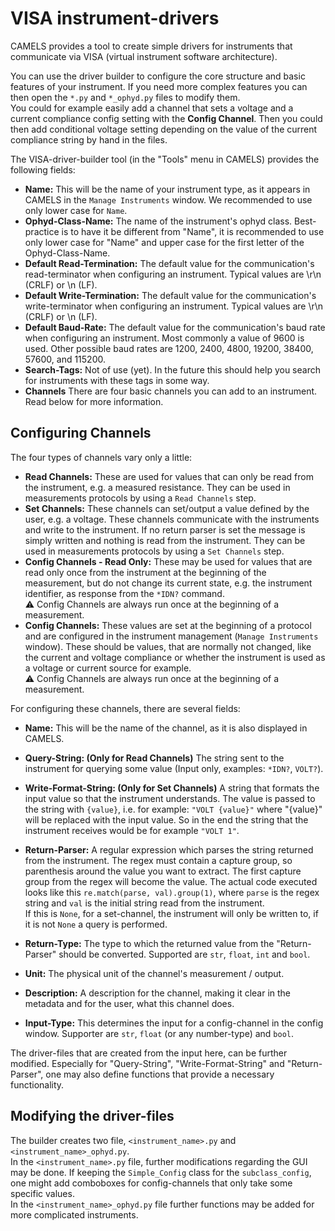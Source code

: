 # VISA instrument-drivers

CAMELS provides a tool to create simple drivers for instruments that communicate via VISA (virtual instrument software architecture). 

You can use the driver builder to configure the core structure and basic features of your instrument. If you need more complex features you can then open the `*.py` and `*_ophyd.py` files to modify them.\
You could for example easily add a channel that sets a voltage and a current compliance config setting with the **Config Channel**. Then you could then add conditional voltage setting depending on the value of the current compliance string by hand in the files. 

The VISA-driver-builder tool (in the "Tools" menu in CAMELS) provides the following fields:

* **Name:** This will be the name of your instrument type, as it appears in CAMELS in the `Manage Instruments` window. We recommended to use only lower case for `Name`.
* **Ophyd-Class-Name:** The name of the instrument's ophyd class. Best-practice is to have it be different from "Name", it is recommended to use only lower case for "Name" and upper case for the first letter of the Ophyd-Class-Name.
* **Default Read-Termination:** The default value for the communication's read-terminator when configuring an instrument. Typical values are \r\n (CRLF) or \n (LF). 
* **Default Write-Termination:** The default value for the communication's write-terminator when configuring an instrument. Typical values are \r\n (CRLF) or \n (LF). 
* **Default Baud-Rate:** The default value for the communication's baud rate when configuring an instrument. Most commonly a value of 9600 is used. Other possible baud rates are 1200, 2400, 4800, 19200, 38400, 57600, and 115200.
* **Search-Tags:** Not of use (yet). In the future this should help you search for instruments with these tags in some way.
* **Channels** There are four basic channels you can add to an instrument. Read below for more information.

## Configuring Channels
The four types of channels vary only a little:
* **Read Channels:** These are used for values that can only be read from the instrument, e.g. a measured resistance. They can be used in measurements protocols by using a `Read Channels` step.
* **Set Channels:** These channels can set/output a value defined by the user, e.g. a voltage. These channels communicate with the instruments and write to the instrument. If no return parser is set the message is simply written and nothing is read from the instrument. They can be used in measurements protocols by using a `Set Channels` step.
* **Config Channels - Read Only:** These may be used for values that are read only once from the instrument at the beginning of the measurement, but do not change its current state, e.g. the instrument identifier, as response from the `*IDN?` command.\
&#9888; Config Channels are always run once at the beginning of a measurement. 
* **Config Channels:** These values are set at the beginning of a protocol and are configured in the instrument management (`Manage Instruments` window). These should be values, that are normally not changed, like the current and voltage compliance or whether the instrument is used as a voltage or current source for example.\
&#9888; Config Channels are always run once at the beginning of a measurement. 

For configuring these channels, there are several fields:
* **Name:** This will be the name of the channel, as it is also displayed in CAMELS.
* **Query-String: (Only for Read Channels)** The string sent to the instrument for querying some value (Input only, examples: `*IDN?`, `VOLT?`).
* **Write-Format-String: (Only for Set Channels)** A string that formats the input value so that the instrument understands. The value is passed to the string with `{value}`, i.e. for example: `"VOLT {value}"` where "{value}" will be replaced with the input value. So in the end the string that the instrument receives would be for example `"VOLT 1"`.
* **Return-Parser:** A regular expression which parses the string returned from the instrument. The regex must contain a capture group, so parenthesis around the value you want to extract. The first capture group from the regex will become the value. The actual code executed looks like this `re.match(parse, val).group(1)`, where `parse` is the regex string and `val` is the initial string read from the instrument.\
If this is `None`, for a set-channel, the instrument will only be written to, if it is not `None` a query is performed.

* **Return-Type:** The type to which the returned value from the "Return-Parser" should be converted. Supported are `str`, `float`, `int` and `bool`.
* **Unit:** The physical unit of the channel's measurement / output.
* **Description:** A description for the channel, making it clear in the metadata and for the user, what this channel does.
* **Input-Type:** This determines the input for a config-channel in the config window. Supporter are `str`, `float` (or any number-type) and `bool`.


The driver-files that are created from the input here, can be further modified. Especially for "Query-String", "Write-Format-String" and "Return-Parser", one may also define functions that provide a necessary functionality.

## Modifying the driver-files
The builder creates two file, `<instrument_name>.py` and `<instrument_name>_ophyd.py`.  
In the `<instrument_name>.py` file, further modifications regarding the GUI may be done. If keeping the `Simple_Config` class for the `subclass_config`, one might add comboboxes for config-channels that only take some specific values.  
In the `<instrument_name>_ophyd.py` file further functions may be added for more complicated instruments.
